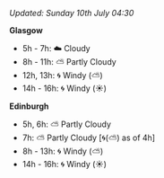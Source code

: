 *Updated: Sunday 10th July 04:30*

**Glasgow**

* 5h - 7h: :cloud: Cloudy
* 8h - 11h: :partly_sunny: Partly Cloudy
* 12h, 13h: :cyclone: Windy (:partly_sunny:)
* 14h - 16h: :cyclone: Windy (:sunny:)

**Edinburgh**

* 5h, 6h: :partly_sunny: Partly Cloudy
* 7h: :partly_sunny: Partly Cloudy [:cyclone:(:partly_sunny:) as of 4h]
* 8h - 13h: :cyclone: Windy (:partly_sunny:)
* 14h - 16h: :cyclone: Windy (:sunny:)
